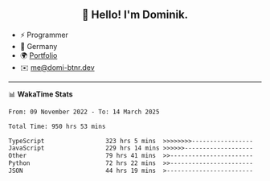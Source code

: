 <h2 align="center">👋 Hello! I'm Dominik.</h2>

- ⚡ Programmer
- 📍 Germany
- 🌍 [Portfolio](https://domi-btnr.dev)
- ✉️ [me@domi-btnr.dev](mailto://me@domi-btnr.dev)

---
📊 **WakaTime Stats**
<!--START_SECTION:waka-->

```txt
From: 09 November 2022 - To: 14 March 2025

Total Time: 950 hrs 53 mins

TypeScript                 323 hrs 5 mins  >>>>>>>>-----------------   33.98 %
JavaScript                 229 hrs 14 mins >>>>>>-------------------   24.11 %
Other                      79 hrs 41 mins  >>-----------------------   08.38 %
Python                     72 hrs 22 mins  >>-----------------------   07.61 %
JSON                       44 hrs 19 mins  >------------------------   04.66 %
```

<!--END_SECTION:waka-->
